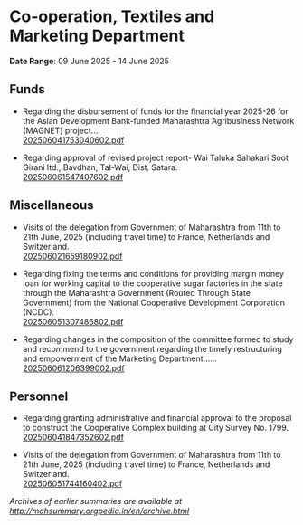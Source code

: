 # Co-operation, Textiles and Marketing Department

**Date Range**: 09 June 2025 - 14 June 2025


## Funds
- Regarding the disbursement of funds for the financial year 2025-26 for the Asian Development Bank-funded Maharashtra Agribusiness Network (MAGNET) project...\
  [202506041753040602.pdf](https://gr.maharashtra.gov.in/Site/Upload/Government%20Resolutions/English/202506041753040602.pdf)

- Regarding approval of revised project report- Wai Taluka Sahakari Soot Girani ltd., Bavdhan, Tal-Wai, Dist. Satara.\
  [202506061547407602.pdf](https://gr.maharashtra.gov.in/Site/Upload/Government%20Resolutions/English/202506061547407602.pdf)

## Miscellaneous
- Visits of the delegation from Government of Maharashtra from 11th to 21th June, 2025 (including travel time) to France, Netherlands and Switzerland.\
  [202506021659180902.pdf](https://gr.maharashtra.gov.in/Site/Upload/Government%20Resolutions/English/202506021659180902.pdf)

- Regarding fixing the terms and conditions for providing margin money loan for working capital to the cooperative sugar factories in the state through the Maharashtra Government (Routed Through State Government) from the National Cooperative Development Corporation (NCDC).\
  [202506051307486802.pdf](https://gr.maharashtra.gov.in/Site/Upload/Government%20Resolutions/English/202506051307486802.pdf)

- Regarding changes in the composition of the committee formed to study and recommend to the government regarding the timely restructuring and empowerment of the Marketing Department......\
  [202506061206399002.pdf](https://gr.maharashtra.gov.in/Site/Upload/Government%20Resolutions/English/202506061206399002.pdf)

## Personnel
- Regarding granting administrative and financial approval to the proposal to construct the Cooperative Complex building at City Survey No. 1799.\
  [202506041847352602.pdf](https://gr.maharashtra.gov.in/Site/Upload/Government%20Resolutions/English/202506041847352602.pdf)

- Visits of the delegation from Government of Maharashtra from 11th to 21th June, 2025 (including travel time) to France, Netherlands and Switzerland.\
  [202506051744160402.pdf](https://gr.maharashtra.gov.in/Site/Upload/Government%20Resolutions/English/202506051744160402.pdf)


*Archives of earlier summaries are available at http://mahsummary.orgpedia.in/en/archive.html*